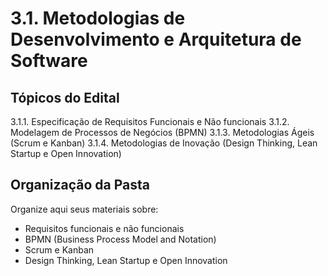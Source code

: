 # 3.1. Metodologias de Desenvolvimento e Arquitetura de Software

## Tópicos do Edital

3.1.1. Especificação de Requisitos Funcionais e Não funcionais
3.1.2. Modelagem de Processos de Negócios (BPMN)
3.1.3. Metodologias Ágeis (Scrum e Kanban)
3.1.4. Metodologias de Inovação (Design Thinking, Lean Startup e Open Innovation)

## Organização da Pasta

Organize aqui seus materiais sobre:
- Requisitos funcionais e não funcionais
- BPMN (Business Process Model and Notation)
- Scrum e Kanban
- Design Thinking, Lean Startup e Open Innovation
